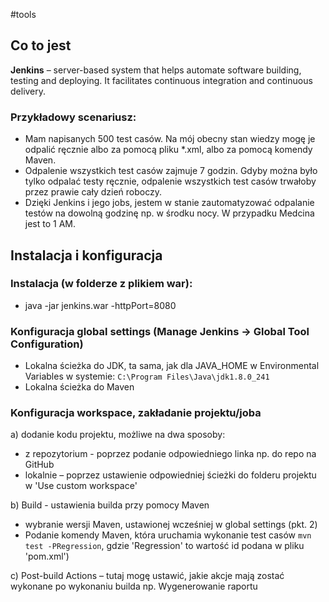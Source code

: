 #tools 

## Co to jest

**Jenkins** – server-based system that helps automate software building, testing and deploying. It facilitates continuous integration and continuous delivery. 

### Przykładowy scenariusz: 

- Mam napisanych 500 test casów. Na mój obecny stan wiedzy mogę je odpalić ręcznie albo za pomocą pliku *.xml, albo za pomocą komendy Maven. 
- Odpalenie wszystkich test casów zajmuje 7 godzin. Gdyby można było tylko odpalać testy ręcznie, odpalenie wszystkich test casów trwałoby przez prawie cały dzień roboczy. 
- Dzięki Jenkins i jego jobs, jestem w stanie zautomatyzować odpalanie testów na dowolną godzinę np. w środku nocy. W przypadku Medcina jest to 1 AM. 

## Instalacja i konfiguracja

### Instalacja (w folderze z plikiem war): 
- java -jar jenkins.war -httpPort=8080 

### Konfiguracja global settings (Manage Jenkins -> Global Tool Configuration) 
- Lokalna ścieżka do JDK, ta sama, jak dla JAVA_HOME w Environmental Variables w systemie: 
`C:\Program Files\Java\jdk1.8.0_241`
- Lokalna ścieżka do Maven

### Konfiguracja workspace, zakładanie projektu/joba 

a) dodanie kodu projektu, możliwe na dwa sposoby: 
- z repozytorium - poprzez podanie odpowiedniego linka np. do repo na GitHub 
- lokalnie – poprzez ustawienie odpowiedniej ścieżki do folderu projektu w 'Use custom workspace' 

b) Build - ustawienia builda przy pomocy Maven 
- wybranie wersji Maven, ustawionej wcześniej w global settings (pkt. 2) 
- Podanie komendy Maven, która uruchamia wykonanie test casów 
`mvn test -PRegression`, gdzie 'Regression' to wartość id podana w pliku 'pom.xml')

c) Post-build Actions – tutaj mogę ustawić, jakie akcje mają zostać wykonane po wykonaniu builda np. Wygenerowanie raportu 